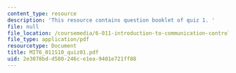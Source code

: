 ```yaml
---
content_type: resource
description: 'This resource contains question booklet of quiz 1. '
file: null
file_location: /coursemedia/6-011-introduction-to-communication-control-and-signal-processing-spring-2010/2e3078bdd580246ce1ea9401e721ff88_MIT6_011S10_quiz01.pdf
file_type: application/pdf
resourcetype: Document
title: MIT6_011S10_quiz01.pdf
uid: 2e3078bd-d580-246c-e1ea-9401e721ff88
---
```

